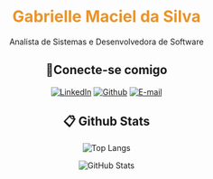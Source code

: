 <h1 align="center" style="color: #EB9326">Gabrielle Maciel da Silva</h1>
<p align="center">Analista de Sistemas e Desenvolvedora de Software</p>

<h2 align="center"> 🔌Conecte-se comigo</h2>

<div align="center">

[![LinkedIn](https://img.shields.io/badge/LinkedIn-0077B5?style=for-the-badge&logo=linkedin&logoColor=white)](https://www.linkedin.com/in/gabeesms/)
[![Github](https://img.shields.io/badge/Github-000?style=for-the-badge&logo=Github&logoColor=fffff)](https://github.com/gabeesms)
[![E-mail](https://img.shields.io/badge/-Email-000?style=for-the-badge&logo=microsoft-outlook&logoColor=White)](mailto:gabriellemacieel@gmail.com)

<h2 align="center"> 📋 Github Stats </h2>

<div align="center">

![Top Langs](https://github-readme-stats-git-masterrstaa-rickstaa.vercel.app/api/top-langs/?username=gabeesms&layout=donut&bg_color=353D41&border_color=123547&title_color=EB9326&text_color=FFF&)

![GitHub Stats](https://github-readme-stats.vercel.app/api?username=gabeesms&theme=transparent&bg_color=353D41&border_color=123547&show_icons=true&icon_color=EB9326&title_color=EB9326&text_color=FFF&hide_title=true&hide=stars&rank_icon=github)

</div>
